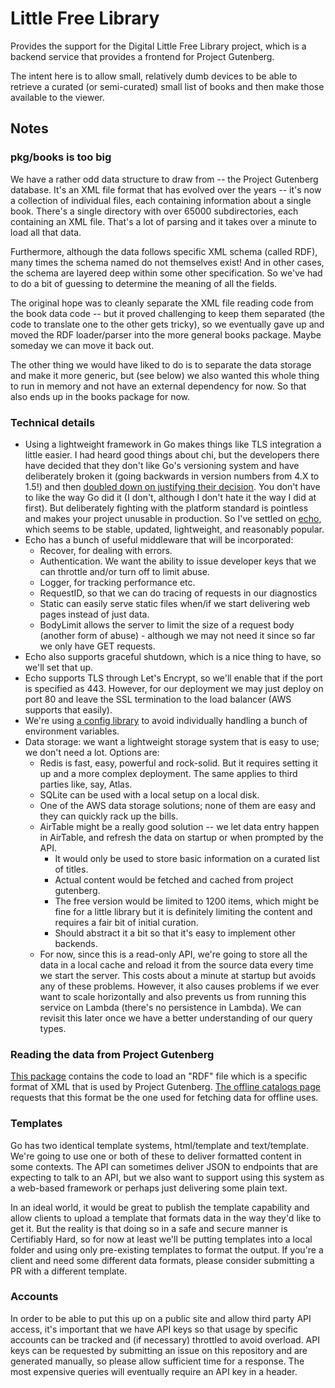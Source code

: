 # Little Free Library
Provides the support for the Digital Little Free Library project, which is a backend service that provides a frontend for Project Gutenberg.

The intent here is to allow small, relatively dumb devices to be able to retrieve a curated (or semi-curated) small list of books and then make those available to the viewer.



## Notes

### pkg/books is too big

We have a rather odd data structure to draw from -- the Project Gutenberg database. It's an XML file format that has evolved over the years -- it's now a collection of individual files, each containing information about a single book. There's a single directory with over 65000 subdirectories, each containing an XML file. That's a lot of parsing and it takes over a minute to load all that data.

Furthermore, although the data follows specific XML schema (called RDF), many times the schema named do not themselves exist! And in other cases, the schema are layered deep within some other specification. So we've had to do a bit of guessing to determine the meaning of all the fields.

The original hope was to cleanly separate the XML file reading code from the book data code -- but it proved challenging to keep them separated (the code to translate one to the other gets tricky), so we eventually gave up and moved the RDF loader/parser into the more general books package. Maybe someday we can move it back out.

The other thing we would have liked to do is to separate the data storage and make it more generic, but (see below) we also wanted this whole thing to run in memory and not have an external dependency for now. So that also ends up in the books package for now.

### Technical details

* Using a lightweight framework in Go makes things like TLS integration a little easier. I had heard good things about chi, but the developers there have decided that they don't like Go's versioning system and have deliberately broken it (going backwards in version numbers from 4.X to 1.5!) and then [doubled down on justifying their decision](https://github.com/go-chi/chi/issues/561). You don't have to like the way Go did it (I don't, although I don't hate it the way I did at first). But deliberately fighting with the platform standard is pointless and makes your project unusable in production. So I've settled on [echo](https://echo.labstack.com/), which seems to be stable, updated, lightweight, and reasonably popular.
* Echo has a bunch of useful middleware that will be incorporated:
    * Recover, for dealing with errors.
    * Authentication. We want the ability to issue developer keys that we can throttle and/or turn off to limit abuse.
    * Logger, for tracking performance etc.
    * RequestID, so that we can do tracing of requests in our diagnostics
    * Static can easily serve static files when/if we start delivering web pages instead of just data.
    * BodyLimit allows the server to limit the size of a request body (another form of abuse) - although we may not need it since so far we only have GET requests.
* Echo also supports graceful shutdown, which is a nice thing to have, so we'll set that up.
* Echo supports TLS through Let's Encrypt, so we'll enable that if the port is specified as 443. However, for our deployment we may just deploy on port 80 and leave the SSL termination to the load balancer (AWS supports that easily).
* We're using [a config library](https://github.com/codingconcepts/env) to avoid individually handling a bunch of environment variables.
* Data storage: we want a lightweight storage system that is easy to use; we don't need a lot. Options are:
    * Redis is fast, easy, powerful and rock-solid. But it requires setting it up and a more complex deployment. The same applies to third parties like, say, Atlas.
    * SQLite can be used with a local setup on a local disk.
    * One of the AWS data storage solutions; none of them are easy and they can quickly rack up the bills.
    * AirTable might be a really good solution -- we let data entry happen in AirTable, and refresh the data on startup or when prompted by the API.
        * It would only be used to store basic information on a curated list of titles.
        * Actual content would be fetched and cached from project gutenberg.
        * The free version would be limited to 1200 items, which might be fine for a little library but it is definitely limiting the content and requires a fair bit of initial curation.
        * Should abstract it a bit so that it's easy to implement other backends.
    * For now, since this is a read-only API, we're going to store all the data in a local cache and reload it from the source data every time we start the server. This costs about a minute at startup but avoids any of these problems. However, it also causes problems if we ever want to scale horizontally and also prevents us from running this service on Lambda (there's no persistence in Lambda). We can revisit this later once we have a better understanding of our query types.


### Reading the data from Project Gutenberg

[This package](pkg/books) contains the code to load an "RDF" file which is a specific format of XML that is used by Project Gutenberg.
[The offline catalogs page](http://www.gutenberg.org/ebooks/offline_catalogs.html) requests that this format be the one used for fetching data for offline uses.

### Templates

Go has two identical template systems, html/template and text/template. We're going to use one or both of these to deliver formatted content in some contexts. The API can sometimes deliver JSON to endpoints that are expecting to talk to an API, but we also want to support using this system as a web-based framework or perhaps just delivering some plain text.

In an ideal world, it would be great to publish the template capability and allow clients to upload a template that formats data in the way they'd like to get it. But the reality is that doing so in a safe and secure manner is Certifiably Hard, so for now at least we'll be putting templates into a local folder and using only pre-existing templates to format the output. If you're a client and need some different data formats, please consider submitting a PR with a different template.

### Accounts

In order to be able to put this up on a public site and allow third party API access, it's important that we have API keys so that usage by specific accounts can be tracked and (if necessary) throttled to avoid overload. API keys can be requested by submitting an issue on this repository and are generated manually, so please allow sufficient time for a response. The most expensive queries will eventually require an API key in a header.
